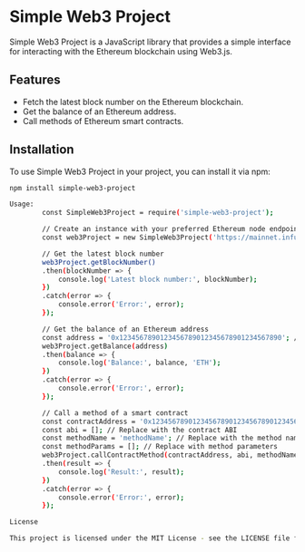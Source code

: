 # Simple Web3 Project

Simple Web3 Project is a JavaScript library that provides a simple interface for interacting with the Ethereum blockchain using Web3.js.

## Features

- Fetch the latest block number on the Ethereum blockchain.
- Get the balance of an Ethereum address.
- Call methods of Ethereum smart contracts.

## Installation

To use Simple Web3 Project in your project, you can install it via npm:

```bash
npm install simple-web3-project

Usage:
        const SimpleWeb3Project = require('simple-web3-project');

        // Create an instance with your preferred Ethereum node endpoint
        const web3Project = new SimpleWeb3Project('https://mainnet.infura.io/v3/YOUR_INFURA_PROJECT_ID');

        // Get the latest block number
        web3Project.getBlockNumber()
        .then(blockNumber => {
            console.log('Latest block number:', blockNumber);
        })
        .catch(error => {
            console.error('Error:', error);
        });

        // Get the balance of an Ethereum address
        const address = '0x1234567890123456789012345678901234567890'; // Replace with the desired address
        web3Project.getBalance(address)
        .then(balance => {
            console.log('Balance:', balance, 'ETH');
        })
        .catch(error => {
            console.error('Error:', error);
        });

        // Call a method of a smart contract
        const contractAddress = '0x1234567890123456789012345678901234567890'; // Replace with the contract address
        const abi = []; // Replace with the contract ABI
        const methodName = 'methodName'; // Replace with the method name
        const methodParams = []; // Replace with method parameters
        web3Project.callContractMethod(contractAddress, abi, methodName, methodParams)
        .then(result => {
            console.log('Result:', result);
        })
        .catch(error => {
            console.error('Error:', error);
        });

License

This project is licensed under the MIT License - see the LICENSE file for details.
